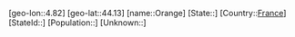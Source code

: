 ﻿---
location: [44.13,4.82]
type: City
tags:
- geo/City


SpocWebEntityId: 7608
isDeleted: false
confidential: public

---
[geo-lon::4.82]
[geo-lat::44.13]
[name::Orange]
[State::]
[Country::[France](geo/Continent/Europe/France.md)]
[StateId::]
[Population::]
[Unknown::]

